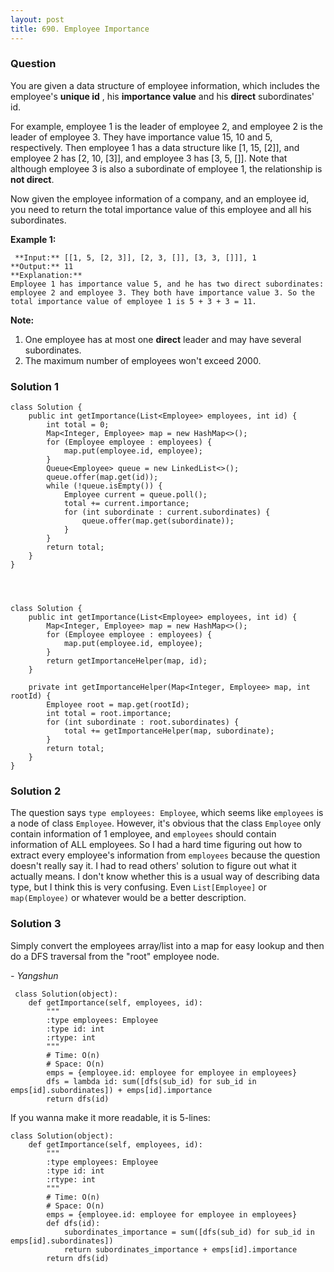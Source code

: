 ```yaml
---
layout: post
title: 690. Employee Importance
---
```

### Question
You are given a data structure of employee information, which includes the
employee's **unique id** , his **importance value** and his **direct**
subordinates' id.

For example, employee 1 is the leader of employee 2, and employee 2 is the
leader of employee 3. They have importance value 15, 10 and 5, respectively.
Then employee 1 has a data structure like [1, 15, [2]], and employee 2 has [2,
10, [3]], and employee 3 has [3, 5, []]. Note that although employee 3 is also
a subordinate of employee 1, the relationship is **not direct**.

Now given the employee information of a company, and an employee id, you need
to return the total importance value of this employee and all his
subordinates.

 **Example 1:**

    
    
     **Input:** [[1, 5, [2, 3]], [2, 3, []], [3, 3, []]], 1
    **Output:** 11
    **Explanation:**
    Employee 1 has importance value 5, and he has two direct subordinates: employee 2 and employee 3. They both have importance value 3. So the total importance value of employee 1 is 5 + 3 + 3 = 11.
    



 **Note:**

  1. One employee has at most one **direct** leader and may have several subordinates.
  2. The maximum number of employees won't exceed 2000.

### Solution 1
    
    
    class Solution {
        public int getImportance(List<Employee> employees, int id) {
            int total = 0;
            Map<Integer, Employee> map = new HashMap<>();
            for (Employee employee : employees) {
                map.put(employee.id, employee);
            }
            Queue<Employee> queue = new LinkedList<>();
            queue.offer(map.get(id));
            while (!queue.isEmpty()) {
                Employee current = queue.poll();
                total += current.importance;
                for (int subordinate : current.subordinates) {
                    queue.offer(map.get(subordinate));
                }
            }
            return total;
        }
    }
    
    
    
    
    class Solution {
        public int getImportance(List<Employee> employees, int id) {
            Map<Integer, Employee> map = new HashMap<>();
            for (Employee employee : employees) {
                map.put(employee.id, employee);
            }
            return getImportanceHelper(map, id);
        }
        
        private int getImportanceHelper(Map<Integer, Employee> map, int rootId) {
            Employee root = map.get(rootId);
            int total = root.importance;
            for (int subordinate : root.subordinates) {
                total += getImportanceHelper(map, subordinate);
            }
            return total;
        }
    }


### Solution 2
The question says `type employees: Employee`, which seems like `employees` is
a node of class `Employee`. However, it's obvious that the class `Employee`
only contain information of 1 employee, and `employees` should contain
information of ALL employees. So I had a hard time figuring out how to extract
every employee's information from `employees` because the question doesn't
really say it. I had to read others' solution to figure out what it actually
means. I don't know whether this is a usual way of describing data type, but I
think this is very confusing. Even `List[Employee]` or `map(Employee)` or
whatever would be a better description.


### Solution 3
Simply convert the employees array/list into a map for easy lookup and then do
a DFS traversal from the "root" employee node.

 _\- Yangshun_

    
    
     class Solution(object):
        def getImportance(self, employees, id):
            """
            :type employees: Employee
            :type id: int
            :rtype: int
            """
            # Time: O(n)
            # Space: O(n)
            emps = {employee.id: employee for employee in employees}
            dfs = lambda id: sum([dfs(sub_id) for sub_id in emps[id].subordinates]) + emps[id].importance
            return dfs(id)         
    

If you wanna make it more readable, it is 5-lines:

    
    
    class Solution(object):
        def getImportance(self, employees, id):
            """
            :type employees: Employee
            :type id: int
            :rtype: int
            """
            # Time: O(n)
            # Space: O(n)
            emps = {employee.id: employee for employee in employees}
            def dfs(id):
                subordinates_importance = sum([dfs(sub_id) for sub_id in emps[id].subordinates])
                return subordinates_importance + emps[id].importance
            return dfs(id)
    



